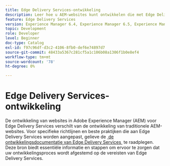 ```yaml
---
title: Edge Delivery Services-ontwikkeling
description: Leer hoe u AEM-websites kunt ontwikkelen die met Edge Delivery Services worden geleverd.
feature: Edge Delivery Services
version: Experience Manager 6.4, Experience Manager 6.5, Experience Manager as a Cloud Service
topic: Development
role: Developer
level: Beginner
doc-type: Catalog
exl-id: f97c96df-d3c2-4106-8fb0-def6e74897d7
source-git-commit: 48433a5367c281cf5a1c106b08a1306f1b0e8ef4
workflow-type: tm+mt
source-wordcount: '78'
ht-degree: 0%

---
```


# Edge Delivery Services-ontwikkeling

De ontwikkeling van websites in Adobe Experience Manager (AEM) voor Edge Delivery Services verschilt van de ontwikkeling van traditionele AEM-websites. Voor specifieke richtlijnen en beste praktijken die aan Edge Delivery Services worden aangepast, gelieve de [&#x200B; de ontwikkelingsdocumentatie van Edge Delivery Services &#x200B;](../edge-delivery-services/developing/prerequisites.md) te raadplegen. Deze bron biedt essentiële informatie en stappen om ervoor te zorgen dat uw ontwikkelingsproces wordt afgestemd op de vereisten van Edge Delivery Services.
